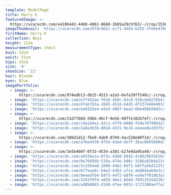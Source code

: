 ```yaml
---
template: ModelPage
title: Harry K
featuredImage: >-
  https://ucarecdn.com/e410b442-4468-4061-8660-1b85a29c5f63/-/crop/1536x1068/0,38/-/preview/
imageThumbnail: 'https://ucarecdn.com/07dc962c-ec71-4d54-b255-37e9e470e226/'
firstName: Harry K
collection: Boys
height: 112m
measurementType: chest
bust: 53cm
waist: 51cm
hips: 53cm
size: '4'
shoeSize: '11'
hair: Blonde
eyes: Blue
imagePortfolio:
  - image: >-
      https://ucarecdn.com/974edb13-db15-4515-a2a5-6efa39ff548c/-/crop/1412x1651/0,216/-/preview/
  - image: 'https://ucarecdn.com/e7f4d2ae-f616-458c-83c0-556cde827bb4/'
  - image: 'https://ucarecdn.com/d7ab7b5a-26d2-4516-b4d2-df2374484493/'
  - image: 'https://ucarecdn.com/ee0325e4-ed1d-4967-bea2-6bb49bb50d2c/'
  - image: >-
      https://ucarecdn.com/21d7760d-29bb-46cf-9e56-90ffe182b7ef/-/crop/1579x1722/82,367/-/preview/
  - image: 'https://ucarecdn.com/c9a1d4e1-42c1-47f9-8088-fd4e70799932/'
  - image: 'https://ucarecdn.com/2a8a3b3b-8018-4331-9e16-eaeee0a193f5/'
  - image: >-
      https://ucarecdn.com/386d1d12-fbe0-4ab9-8749-4ac520e80f14/-/crop/1633x1604/0,653/-/preview/
  - image: 'https://ucarecdn.com/a7be4438-973d-43ed-8eff-3bac0045680d/'
  - image: >-
      https://ucarecdn.com/3e5b460f-0733-4534-a381-b27e9da95a49/-/crop/640x866/0,94/-/preview/
  - image: 'https://ucarecdn.com/a933be1e-073c-4560-b042-4c0629b55819/'
  - image: 'https://ucarecdn.com/0e7605bb-519a-474e-b06c-3286a83bda23/'
  - image: 'https://ucarecdn.com/3c2d54a8-2600-44b2-8df1-b0ffa5bd123f/'
  - image: 'https://ucarecdn.com/677eaa8c-b4a3-4363-a7ce-ab88deab9e3c/'
  - image: 'https://ucarecdn.com/9eeedfb4-b8f3-44f2-b8f8-ea9aff010b3a/'
  - image: 'https://ucarecdn.com/3243f9fd-e819-46e1-8dd4-76912555d220/'
  - image: 'https://ucarecdn.com/ad8b0681-d148-47ee-b651-1723300ae7fa/'
---
```


